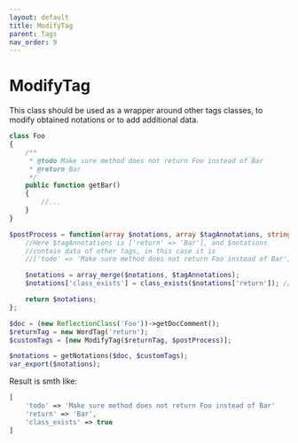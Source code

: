 ```yaml
---
layout: default
title: ModifyTag
parent: Tags
nav_order: 9
---
```


ModifyTag
===

This class should be used as a wrapper around other tags classes, to modify obtained notations or to add additional data.

```php
class Foo
{
    /**
     * @todo Make sure method does not return Foo instead of Bar
     * @return Bar
     */
    public function getBar()
    {
        //...
    }
}
```

```php
$postProcess = function(array $notations, array $tagAnnotations, string $value) {
    //Here $tagAnnotations is ['return' => 'Bar'], and $notations
    //contain data of other tags, in this case it is
    //['todo' => 'Make sure method does not return Foo instead of Bar']

    $notations = array_merge($notations, $tagAnnotations);
    $notations['class_exists'] = class_exists($notations['return']); //Add some data

    return $notations;
};

$doc = (new ReflectionClass('Foo'))->getDocComment();
$returnTag = new WordTag('return');
$customTags = [new ModifyTag($returnTag, $postProcess)];

$notations = getNotations($doc, $customTags);
var_export($notations);
```

Result is smth like:

```php
[
    'todo' => 'Make sure method does not return Foo instead of Bar'
    'return' => 'Bar',
    'class_exists' => true
]
```
